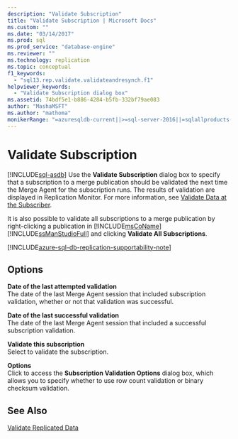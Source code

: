 ```yaml
---
description: "Validate Subscription"
title: "Validate Subscription | Microsoft Docs"
ms.custom: ""
ms.date: "03/14/2017"
ms.prod: sql
ms.prod_service: "database-engine"
ms.reviewer: ""
ms.technology: replication
ms.topic: conceptual
f1_keywords: 
  - "sql13.rep.validate.validateandresynch.f1"
helpviewer_keywords: 
  - "Validate Subscription dialog box"
ms.assetid: 74bdf5e1-b886-4284-b5fb-332bf79ae083
author: "MashaMSFT"
ms.author: "mathoma"
monikerRange: "=azuresqldb-current||>=sql-server-2016||=sqlallproducts-allversions"
---
```

# Validate Subscription
[!INCLUDE[sql-asdb](../../includes/applies-to-version/sql-asdb.md)]
  Use the **Validate Subscription** dialog box to specify that a subscription to a merge publication should be validated the next time the Merge Agent for the subscription runs. The results of validation are displayed in Replication Monitor. For more information, see [Validate Data at the Subscriber](../../relational-databases/replication/validate-data-at-the-subscriber.md).  
  
 It is also possible to validate all subscriptions to a merge publication by right-clicking a publication in [!INCLUDE[msCoName](../../includes/msconame-md.md)] [!INCLUDE[ssManStudioFull](../../includes/ssmanstudiofull-md.md)] and clicking **Validate All Subscriptions**.  

[!INCLUDE[azure-sql-db-replication-supportability-note](../../includes/azure-sql-db-replication-supportability-note.md)]
  
## Options  
 **Date of the last attempted validation**  
 The date of the last Merge Agent session that included subscription validation, whether or not that validation was successful.  
  
 **Date of the last successful validation**  
 The date of the last Merge Agent session that included a successful subscription validation.  
  
 **Validate this subscription**  
 Select to validate the subscription.  
  
 **Options**  
 Click to access the **Subscription Validation Options** dialog box, which allows you to specify whether to use row count validation or binary checksum validation.  
  
## See Also  
 [Validate Replicated Data](../../relational-databases/replication/validate-data-at-the-subscriber.md)  
  
  
